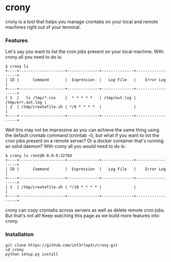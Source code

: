 # crony
crony is a tool that helps you manage crontabs on your local and remote 
machines right out of your terminal.

### Features

Let's say you want to list the cron jobs present on your local machine. With
crony all you need to do is:

    $ crony ls
    +----+--------------------+--------------+--------------+------------------+
    | ID |      Command       |  Expression  |   Log File   |    Error Log     |
    +----+--------------------+--------------+--------------+------------------+
    | 1  |   ls /tmp/*.csv    |  * * * * *   | /tmp/out.log | /tmp/err.out.log |
    | 2  | /tmp/createfile.sh | */6 * * * *  |              |                  |
    +----+--------------------+--------------+--------------+------------------+

Well this may not be impressive as you can achieve the same thing using the
default crontab command (crontab -l), but what if you want to list the cron jobs
present on a remote server? Or a docker container that's running an
sshd daemon? With crony all you would need to do is:

    $ crony ls root@0.0.0.0:32768 
    +----+--------------------+--------------+--------------+------------------+
    | ID |      Command       |  Expression  |   Log File   |    Error Log     |
    +----+--------------------+--------------+--------------+------------------+
    | 1  | /tmp/createfile.sh | */10 * * * * |              |                  |
    +----+--------------------+--------------+--------------+------------------+

crony can copy crontabs across servers as well as delete remote cron jobs. But 
that's not all! Keep watching this page as we build more features into crony.

### Installation

    git clone https://github.com/int3rlop3r/crony.git
    cd crony
    python setup.py install
